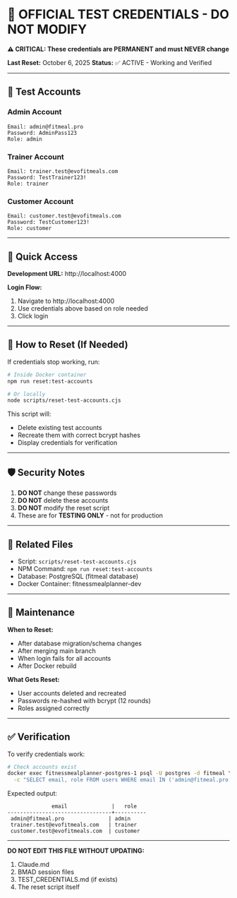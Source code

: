 # 🔐 OFFICIAL TEST CREDENTIALS - DO NOT MODIFY

**⚠️ CRITICAL: These credentials are PERMANENT and must NEVER change**

**Last Reset:** October 6, 2025
**Status:** ✅ ACTIVE - Working and Verified

---

## 📝 Test Accounts

### Admin Account
```
Email: admin@fitmeal.pro
Password: AdminPass123
Role: admin
```

### Trainer Account
```
Email: trainer.test@evofitmeals.com
Password: TestTrainer123!
Role: trainer
```

### Customer Account
```
Email: customer.test@evofitmeals.com
Password: TestCustomer123!
Role: customer
```

---

## 🚀 Quick Access

**Development URL:** http://localhost:4000

**Login Flow:**
1. Navigate to http://localhost:4000
2. Use credentials above based on role needed
3. Click login

---

## 🔧 How to Reset (If Needed)

If credentials stop working, run:

```bash
# Inside Docker container
npm run reset:test-accounts

# Or locally
node scripts/reset-test-accounts.cjs
```

This script will:
- Delete existing test accounts
- Recreate them with correct bcrypt hashes
- Display credentials for verification

---

## 🛡️ Security Notes

1. **DO NOT** change these passwords
2. **DO NOT** delete these accounts
3. **DO NOT** modify the reset script
4. These are for **TESTING ONLY** - not for production

---

## 📂 Related Files

- Script: `scripts/reset-test-accounts.cjs`
- NPM Command: `npm run reset:test-accounts`
- Database: PostgreSQL (fitmeal database)
- Docker Container: fitnessmealplanner-dev

---

## 🔄 Maintenance

**When to Reset:**
- After database migration/schema changes
- After merging main branch
- When login fails for all accounts
- After Docker rebuild

**What Gets Reset:**
- User accounts deleted and recreated
- Passwords re-hashed with bcrypt (12 rounds)
- Roles assigned correctly

---

## ✅ Verification

To verify credentials work:

```bash
# Check accounts exist
docker exec fitnessmealplanner-postgres-1 psql -U postgres -d fitmeal \
  -c "SELECT email, role FROM users WHERE email IN ('admin@fitmeal.pro', 'trainer.test@evofitmeals.com', 'customer.test@evofitmeals.com');"
```

Expected output:
```
              email              |   role
---------------------------------+----------
 admin@fitmeal.pro              | admin
 trainer.test@evofitmeals.com   | trainer
 customer.test@evofitmeals.com  | customer
```

---

**DO NOT EDIT THIS FILE WITHOUT UPDATING:**
1. Claude.md
2. BMAD session files
3. TEST_CREDENTIALS.md (if exists)
4. The reset script itself
